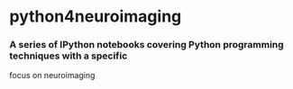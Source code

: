 # python4neuroimaging

### A series of IPython notebooks covering Python programming techniques with a specific 
focus on neuroimaging


